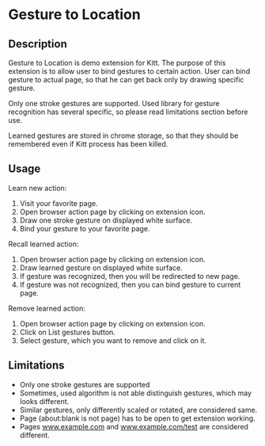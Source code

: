 Gesture to Location
===================

Description
-------------------

Gesture to Location is demo extension for Kitt. The purpose of this extension is to allow user to bind gestures to certain action. User can bind gesture to actual page, so that he can get back only by drawing specific gesture.

Only one stroke gestures are supported. Used library for gesture recognition has several specific, so please read limitations section before use.

Learned gestures are stored in chrome storage, so that they should be remembered even if Kitt process has been killed.

Usage
-------------------

Learn new action:

<ol>
<li>Visit your favorite page.</li>
<li>Open browser action page by clicking on extension icon.</li>
<li>Draw one stroke gesture on displayed white surface.</li>
<li>Bind your gesture to your favorite page.</li>
</ol>

Recall learned action:

<ol>
<li>Open browser action page by clicking on extension icon.</li>
<li>Draw learned gesture on displayed white surface.</li>
<li>If gesture was recognized, then you will be redirected to new page.</li>
<li>If gesture was not recognized, then you can bind gesture to current page.</li>
</ol>

Remove learned action:

<ol>
<li>Open browser action page by clicking on extension icon.</li>
<li>Click on List gestures button.</li>
<li>Select gesture, which you want to remove and click on it.</li>
</ol>

Limitations
----------------------

* Only one stroke gestures are supported
* Sometimes, used algorithm is not able distinguish gestures, which may looks different.
* Similar gestures, only differently scaled or rotated, are considered same.
* Page (about:blank is not page) has to be open to get extension working.
* Pages www.example.com and www.example.com/test are considered different.